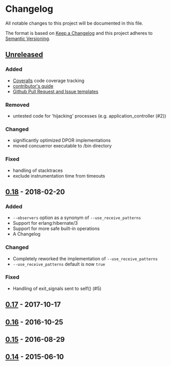 # Changelog

All notable changes to this project will be documented in this file.

The format is based on [Keep a Changelog](http://keepachangelog.com/en/1.0.0/)
and this project adheres to [Semantic Versioning](http://semver.org/spec/v2.0.0.html).

## [Unreleased](https://github.com/parapluu/Concuerror/tree/master)

### Added
- [Coveralls](https://coveralls.io/github/parapluu/Concuerror) code coverage tracking
- [contributor's guide](./CONTRIBUTING.md)
- [Github Pull Request and Issue templates](./.github/)

### Removed
- untested code for 'hijacking' processes (e.g. application_controller (#2))

### Changed
- significantly optimized DPOR implementations
- moved concuerror executable to /bin directory

### Fixed
- handling of stacktraces
- exclude instrumentation time from timeouts

## [0.18](https://github.com/parapluu/Concuerror/releases/tag/0.18) - 2018-02-20

### Added
- `--observers` option as a synonym of `--use_receive_patterns`
- Support for erlang:hibernate/3
- Support for more safe built-in operations
- A Changelog

### Changed
- Completely reworked the implementation of `--use_receive_patterns`
- `--use_receive_patterns` default is now `true`

### Fixed
- Handling of exit_signals sent to self() (#5)

## [0.17](https://github.com/parapluu/Concuerror/releases/tag/0.17) - 2017-10-17

## [0.16](https://github.com/parapluu/Concuerror/releases/tag/0.16) - 2016-10-25

## [0.15](https://github.com/parapluu/Concuerror/releases/tag/0.15) - 2016-08-29

## [0.14](https://github.com/parapluu/Concuerror/releases/tag/0.14) - 2015-06-10
